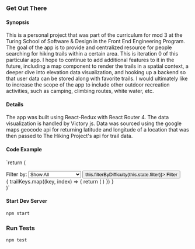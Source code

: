 ### Get Out There

#### Synopsis
This is a personal project that was part of the curriculum for mod 3 at the Turing School of Software & Design in the Front End Engineering Program. The goal of the app is to provide and centralized resource for people searching for hiking trails within a certain area. This is iteration 0 of this particular app. I hope to continue to add additional features to it in the future, including a map component to render the trails in a spatial context, a deeper dive into elevation data visualization, and hooking up a backend so that user data can be stored along with favorite trails. I would ultimately like to increase the scope of the app to include other outdoor recreation activities, such as camping, climbing routes, white water, etc.

#### Details
The app was built using React-Redux with React Router 4. The data visualization is handled by Victory js. Data was sourced using the google maps geocode api for returning latitude and longitude of a location that was then passed to The Hiking Project's api for trail data.

#### Code Example
`return (
  <section className="card-grid">
    <div id="filter-bar">
      <label>Filter by:</label>
      <select name='difficulty'
        onChange={(e) => {this.setState({filter: e.target.value})}}>
        <option value='show-all'>Show All</option>
        <option value='green'>Easy</option>
        <option value='greenBlue'>Easy/Intermediate</option>
        <option value='blue'>Intermediate</option>
        <option value='blueBlack'>Intermediate/Difficult</option>
        <option value='black'>Difficult</option>
        <option value='dblack'>Extremely Difficult</option>
      </select>
      <button className='filter-btn'
        onClick={() => this.filterByDifficulty(this.state.filter)}>
        Filter
      </button>
    </div>
    { trailKeys.map((key, index) => {
      return (
        <Card key={index}
              trail={displayTrails[key]}
              handleGetConditions={handleGetConditions}/>
      )
    }) }
  </section>
)`

#### Start Dev Server
`npm start`  

### Run Tests
`npm test`
